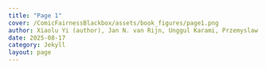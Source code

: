 ```yaml
---
title: "Page 1"
cover: /ComicFairnessBlackbox/assets/book_figures/page1.png
author: Xiaolu Yi (author), Jan N. van Rijn, Unggul Karami, Przemyslaw Biecek, Francien Dechesne (supervisors)
date: 2025-08-17
category: Jekyll
layout: page
---
```


